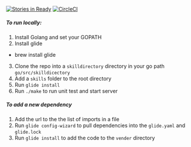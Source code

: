 [![Stories in Ready](https://badge.waffle.io/maryvilledev/skilldirectory.png?label=ready&title=Ready)](http://waffle.io/maryvilledev/skilldirectory)
[![CircleCI](https://circleci.com/gh/maryvilledev/skilldirectory.svg?style=svg)](https://circleci.com/gh/maryvilledev/skilldirectory)


##### To run locally:

1. Install Golang and set your GOPATH
2. Install glide
  - brew install glide
3. Clone the repo into a `skilldirectory` directory in your go path `go/src/skilldicectory`
4. Add a `skills` folder to the root directory
5. Run `glide install`
6. Run `./make` to run unit test and start server


##### To add a new dependency

1. Add the url to the the list of imports in a file
2. Run `glide config-wizard` to pull dependencies into the `glide.yaml` and `glide.lock`
3. Run `glide install` to add the code to the `vender` directory
